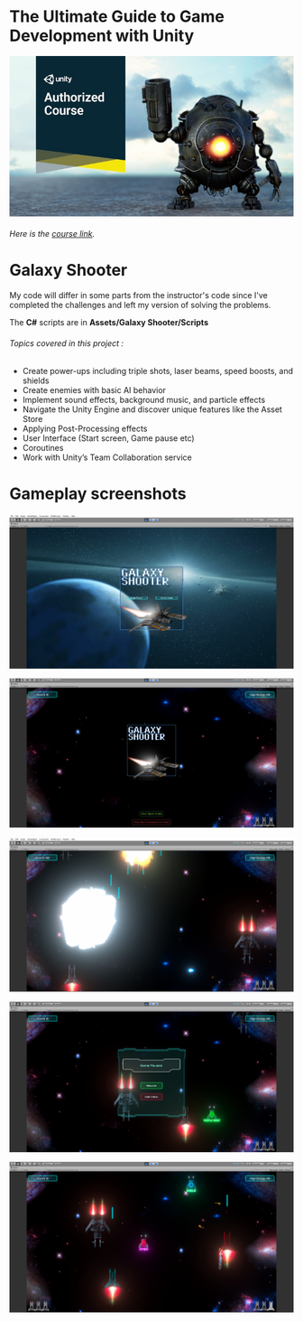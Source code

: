 # The Ultimate Guide to Game Development with Unity

![Alt text](CourseImage/tuggdwu.jpg?raw=true "Optional Title")

###### Here is the [course link](https://www.udemy.com/the-ultimate-guide-to-game-development-with-unity/).
 
# Galaxy Shooter
My code will differ in some parts from the instructor's code since I've completed the challenges and left my version of solving the problems.

The **C#** scripts are in **Assets/Galaxy Shooter/Scripts**

###### Topics covered in this project : 
 - Create power-ups including triple shots, laser beams, speed boosts, and shields
 - Create enemies with basic AI behavior
 - Implement sound effects, background music, and particle effects
 - Navigate the Unity Engine and discover unique features like the Asset Store
 - Applying Post-Processing effects
 - User Interface (Start screen, Game pause etc)
 - Coroutines
 - Work with Unity’s Team Collaboration service
 
 # Gameplay screenshots
 ![Alt text](CourseImage/Screenshot_6.png?raw=true "Optional Title")
 
 ![Alt text](CourseImage/Screenshot_7.png?raw=true "Optional Title")
 
 ![Alt text](CourseImage/Screenshot_8.png?raw=true "Optional Title")
 
 ![Alt text](CourseImage/Screenshot_9.png?raw=true "Optional Title")
 
 ![Alt text](CourseImage/Screenshot_10.png?raw=true "Optional Title")


